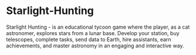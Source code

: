 # Starlight-Hunting
Starlight Hunting - is an educational tycoon game where the player, as a cat astronomer, explores stars from a lunar base. Develop your station, buy telescopes, complete tasks, send data to Earth, hire assistants, earn achievements, and master astronomy in an engaging and interactive way.
